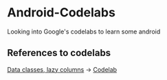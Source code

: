 # Android-Codelabs
Looking into Google's codelabs to learn some android

## References to codelabs
[Data classes, lazy columns](https://github.com/hanpm/Android-Codelabs/blob/main/basic-android-kotlin-compose-training-affirmations-starter/app/src/main/java/com/example/affirmations/MainActivity.kt) -> [Codelab](https://developer.android.com/codelabs/basic-android-kotlin-compose-training-add-scrollable-list?continue=https%3A%2F%2Fdeveloper.android.com%2Fcourses%2Fpathways%2Fandroid-basics-compose-unit-3-pathway-2%23codelab-https%3A%2F%2Fdeveloper.android.com%2Fcodelabs%2Fbasic-android-kotlin-compose-training-add-scrollable-list#0)
